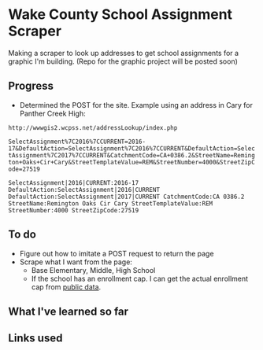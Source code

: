 # Wake County School Assignment Scraper
Making a scraper to look up addresses to get school assignments for a graphic I'm building. (Repo for the graphic project will be posted soon)

## Progress
- Determined the POST for the site. Example using an address in Cary for Panther Creek High:

`http://wwwgis2.wcpss.net/addressLookup/index.php`

`SelectAssignment%7C2016%7CCURRENT=2016-17&DefaultAction=SelectAssignment%7C2016%7CCURRENT&DefaultAction=SelectAssignment%7C2017%7CCURRENT&CatchmentCode=CA+0386.2&StreetName=Remington+Oaks+Cir+Cary&StreetTemplateValue=REM&StreetNumber=4000&StreetZipCode=27519`

`SelectAssignment|2016|CURRENT:2016-17
DefaultAction:SelectAssignment|2016|CURRENT
DefaultAction:SelectAssignment|2017|CURRENT
CatchmentCode:CA 0386.2
StreetName:Remington Oaks Cir Cary
StreetTemplateValue:REM
StreetNumber:4000
StreetZipCode:27519`

## To do
- Figure out how to imitate a POST request to return the page
- Scrape what I want from the page:
  - Base Elementary, Middle, High School
  - If the school has an enrollment cap. I can get the actual enrollment cap from [public data](http://data-wake.opendata.arcgis.com/datasets/wake-county-public-schools).  

## What I've learned so far

## Links used
